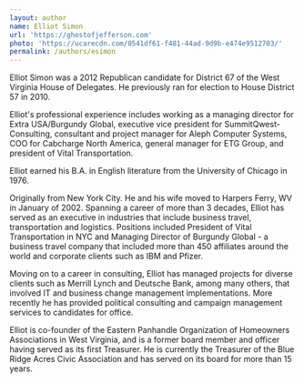 ```yaml
---
layout: author
name: Elliot Simon
url: 'https://ghostofjefferson.com'
photo: 'https://ucarecdn.com/0541df61-f481-44ad-9d9b-e474e9512703/'
permalink: /authors/esimon
---
```

Elliot Simon was a 2012 Republican candidate for District 67 of the West
Virginia House of Delegates. He previously ran for election to House
District 57 in 2010.

Elliot's professional experience includes working as a managing director
for Extra USA/Burgundy Global, executive vice president for
SummitQwest-Consulting, consultant and project manager for Aleph Computer
Systems, COO for Cabcharge North America, general manager for ETG Group,
and president of Vital Transportation.

Elliot earned his B.A. in English literature from the University of
Chicago in 1976.

Originally from New York City. He and his wife moved to Harpers Ferry, WV
in January of 2002. Spanning a career of more than 3 decades, Elliot has
served as an executive in industries that include business travel,
transportation and logistics. Positions included President of Vital
Transportation in NYC and Managing Director of Burgundy Global - a
business travel company that included more than 450 affiliates around the
world and corporate clients such as IBM and Pfizer.

Moving on to a career in consulting, Elliot has managed projects for
diverse clients such as Merrill Lynch and Deutsche Bank, among many
others, that involved IT and business change management implementations.
More recently he has provided political consulting and campaign management
services to candidates for office.

Elliot is co-founder of the Eastern Panhandle Organization of Homeowners
Associations in West Virginia, and is a former board member and officer
having served as its first Treasurer. He is currently the Treasurer of the
Blue Ridge Acres Civic Association and has served on its board for more
than 15 years.
